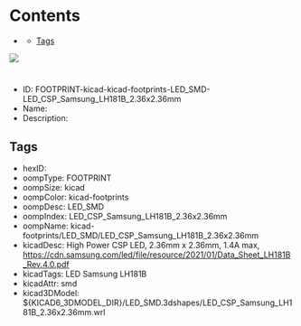 



Contents
========

* [](#)
	* [Tags](#tags)
  
![][im]
# 

- ID: FOOTPRINT-kicad-kicad-footprints-LED_SMD-LED_CSP_Samsung_LH181B_2.36x2.36mm
- Name: 
- Description: 

## Tags

- hexID: 
- oompType: FOOTPRINT
- oompSize: kicad
- oompColor: kicad-footprints
- oompDesc: LED_SMD
- oompIndex: LED_CSP_Samsung_LH181B_2.36x2.36mm
- oompName: kicad-footprints/LED_SMD/LED_CSP_Samsung_LH181B_2.36x2.36mm
- kicadDesc: High Power CSP LED, 2.36mm x 2.36mm, 1.4A max, https://cdn.samsung.com/led/file/resource/2021/01/Data_Sheet_LH181B_Rev.4.0.pdf
- kicadTags: LED Samsung LH181B
- kicadAttr: smd
- kicad3DModel: ${KICAD6_3DMODEL_DIR}/LED_SMD.3dshapes/LED_CSP_Samsung_LH181B_2.36x2.36mm.wrl



[im]: image.png
